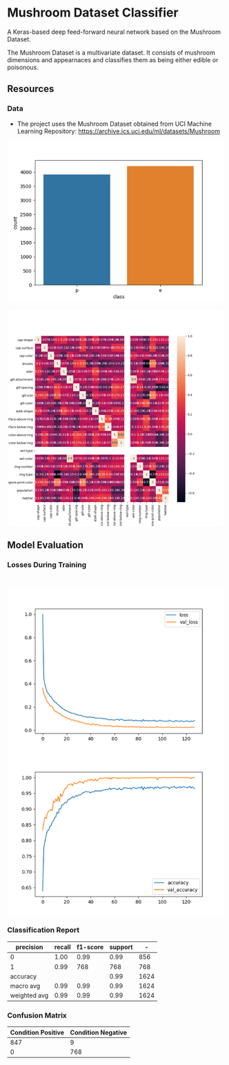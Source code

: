 # Mushroom Dataset Classifier

A Keras-based deep feed-forward neural network based on the Mushroom Dataset.

The Mushroom Dataset is a multivariate dataset. It consists of mushroom dimensions and appearnaces and classifies them
as being either edible or poisonous.

## Resources

### Data

* The project uses the Mushroom Dataset obtained from UCI Machine Learning Repository:
  https://archive.ics.uci.edu/ml/datasets/Mushroom

<p align="center">
  <img src="images/classes.png" width="500px"/>
</p>

<p align="center">
  <img src="images/heatmap.png" width="500px"/>
</p>

## Model Evaluation

### Losses During Training

<br/>
<p align="center">
  <img src="images/loss-val_loss.png" width="500px"/>
  <img src="images/accuracy-val_accuracy.png" width="500px"/>
</p>


### Classification Report

precision     | recall        | f1-score      | support       | -
------------- | ------------- | ------------- | ------------- | -------------
0             | 1.00          | 0.99          | 0.99          | 856
1             | 0.99          | 768           | 768           | 768
accuracy      |               |               | 0.99          | 1624
macro avg     |  0.99         |   0.99        | 0.99          | 1624
weighted avg  |  0.99         |   0.99        | 0.99          | 1624


### Confusion Matrix

Condition Positive  | Condition Negative
------------- | -------------
847           | 9
0             | 768
